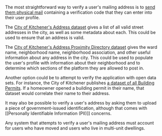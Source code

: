 The most straightforward way to verify a user's mailing address is to [send them physical mail](<Letter Mail>) containing a verification code that they can enter into their user profile. 

The [City of Kitchener's Address dataset](https://data.waterloo.ca/datasets/KitchenerGIS::addresses/explore?location=43.450232%2C-80.461167%2C14.51) gives a list of all valid street addresses in the city, as well as some metadata about each. This could be used to ensure that an address is valid.

The [City of Kitchener's Address Proximity Directory dataset](https://open-kitchenergis.opendata.arcgis.com/datasets/91b34c8560c04dcdbc262361e2995bad_0/explore?location=43.455898%2C-80.476219%2C16.64) gives the ward name, neighborhood name, neighborhood association, and other useful information about any address in the city. This could be used to populate the user's profile with information about their neighborhood and to determine which sections of the platform they are allowed to post in.

Another option could be to attempt to verify the application with open data sets. For instance, the City of Kitchener publishes [a dataset of all Building Permits](https://open-kitchenergis.opendata.arcgis.com/datasets/c486d37abe2948d884a159cba20bec8c_0/explore?location=43.449408%2C-80.466586%2C14.49). If a homeowner opened a building permit in their name, that dataset would correlate their name to their address.

It may also be possible to verify a user's address by asking them to upload a piece of government-issued identification, although that comes with [[Personally Identifiable Information (PII)]] concerns.

Any system that attempts to verify a user's mailing address must account for users who have moved and users who live in multi-unit dwellings.